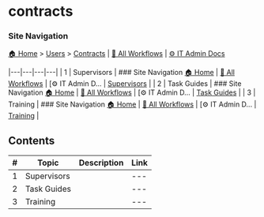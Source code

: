 # contracts

### Site Navigation
[🏠 Home](../../README.md) > [Users](../README.md) > [Contracts](README.md) | [📂 All Workflows](../../users/users.md) | [⚙ IT Admin Docs](../../it-admins/README.md)

|---|---|---|---|
| 1 | Supervisors | ### Site Navigation [🏠 Home](../../../README.md) | [📂 All Workflows](../../users.md) | [⚙ IT Admin D... | [Supervisors](supervisors/) |
| 2 | Task Guides | ### Site Navigation [🏠 Home](../../../README.md) | [📂 All Workflows](../../users.md) | [⚙ IT Admin D... | [Task Guides](task-guides/) |
| 3 | Training | ### Site Navigation [🏠 Home](../../../README.md) | [📂 All Workflows](../../users.md) | [⚙ IT Admin D... | [Training](training/) |

## Contents

| **#** | **Topic** | **Description** | **Link** |
|---|---|---|---|
| 1 | Supervisors |   |---|---|---|---| | 1 | Submit Contract | Documentation about Submit Contract for Your Organizatio... | [Supervisors](supervisors/) |
| 2 | Task Guides |   |---|---|---|---| | 1 | Moving Contract Files | Documentation about SharePoint Step-by-Step Guide:... | [Task Guides](task-guides/) |
| 3 | Training |   |---|---|---|---| | 1 | Moving Contract Files | Documentation about Moving Contract Files for Your... | [Training](training/) |